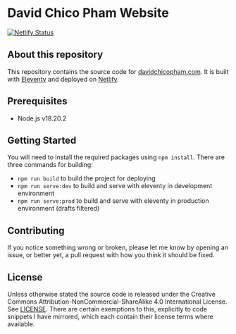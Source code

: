 # David Chico Pham Website

[![Netlify Status](https://api.netlify.com/api/v1/badges/214d6bc5-dcf0-4416-b04b-9f7c3d791386/deploy-status)](https://app.netlify.com/sites/aramzsxyz/deploys)

## About this repository

This repository contains the source code for [davidchicopham.com](davidchicopham.com). It is built with [Eleventy](https://www.11ty.dev/) and deployed on [Netlify](https://www.netlify.com/).

## Prerequisites

- Node.js v18.20.2

## Getting Started
You will need to install the required packages using `npm install`. There are three commands for building:

- `npm run build` to build the project for deploying
- `npm run serve:dev` to build and serve with eleventy in development environment
- `npm run serve:prod` to build and serve with eleventy in production environment (drafts filtered)

## Contributing
If you notice something wrong or broken, please let me know by opening an issue, or better yet, a pull request with how you think it should be fixed.

## License
Unless otherwise stated the source code is released under the Creative Commons Attribution-NonCommercial-ShareAlike 4.0 International License. See [LICENSE](https://creativecommons.org/licenses/by-nc-sa/4.0/). There are certain exemptions to this, explicitly to code snippets I have mirrored, which each contain their license terms where available.
